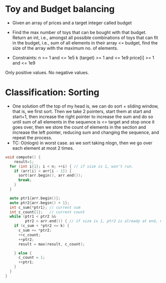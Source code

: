 # Toy and Budget balancing
- Given an array of prices and a target integer called budget
- Find the max number of toys that can be bought with that budget. Return an int, i.e., amongst all possible combinations of toys that can fit in the budget, i.e., sum of all elements in their array <= budget, find the size of the array with the maximum no. of elements.

- Constraints:
  n >= 1 and <= 1e5
  k (target) >= 1 and <= 1e9
  price[i] >= 1 and <= 1e9

Only positive values. No negative values.

# Classification: Sorting

- One solution off the top of my head is, we can do sort + sliding window, that is, we first sort. Then we take 2 pointers, start them at start and start+1, then increase the right pointer to increase the sum and do so until sum of all elements in the sequence is <= target and stop once it goes over, then we store the count of elements in the section and increase the left pointer, reducing sum and changing the sequence, and repeat the process.
- TC: O(nlogn) in worst case. as we sort taking nlogn, then we go over each element at most 2 times.

```cpp
void compute() {
    result=1;
  for (int i{1}; i < n; ++i) { // if size is 1, won't run.
    if (arr[i] < arr[i - 1]) {
      sort(arr.begin(), arr.end());
      break;
    }
  }

  auto ptr1{arr.begin()};
  auto ptr2{arr.begin() + 1};
  int c_sum{*ptr1}; // current sum
  int c_count{1};   // current count
  while (ptr1 < ptr2 &&
         ptr2 < arr.end()) { // if size is 1, ptr2 is already at end, no work.
    if (c_sum + *ptr2 <= k) {
      c_sum += *ptr2;
      ++c_count;
      ++ptr2;
      result = max(result, c_count);

    } else {
      c_count = 1;
      ++ptr1;
    }
  }
}
```